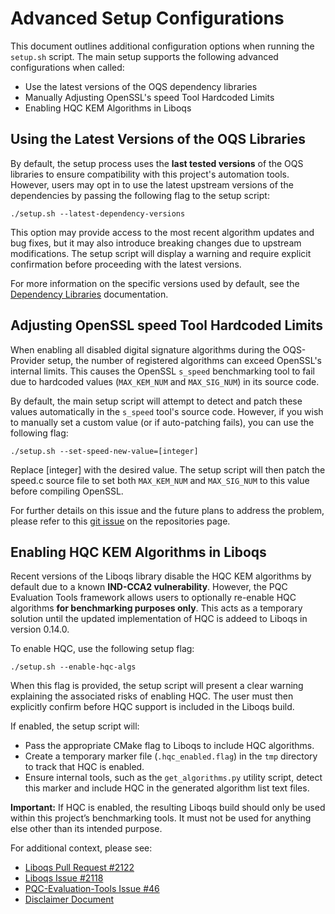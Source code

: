 # Advanced Setup Configurations
This document outlines additional configuration options when running the `setup.sh` script. The main setup supports the following advanced configurations when called:

- Use the latest versions of the OQS dependency libraries
- Manually Adjusting OpenSSL's speed Tool Hardcoded Limits
- Enabling HQC KEM Algorithms in Liboqs

## Using the Latest Versions of the OQS Libraries
By default, the setup process uses the **last tested versions** of the OQS libraries to ensure compatibility with this project's automation tools. However, users may opt in to use the latest upstream versions of the dependencies by passing the following flag to the setup script:

```
./setup.sh --latest-dependency-versions
```

This option may provide access to the most recent algorithm updates and bug fixes, but it may also introduce breaking changes due to upstream modifications. The setup script will display a warning and require explicit confirmation before proceeding with the latest versions.

For more information on the specific versions used by default, see the [Dependency Libraries](./developer-information/dependency-libraries.md) documentation.

## Adjusting OpenSSL speed Tool Hardcoded Limits
When enabling all disabled digital signature algorithms during the OQS-Provider setup, the number of registered algorithms can exceed OpenSSL's internal limits. This causes the OpenSSL `s_speed` benchmarking tool to fail due to hardcoded values (`MAX_KEM_NUM` and `MAX_SIG_NUM`) in its source code.

By default, the main setup script will attempt to detect and patch these values automatically in the `s_speed` tool's source code. However, if you wish to manually set a custom value (or if auto-patching fails), you can use the following flag:

```
./setup.sh --set-speed-new-value=[integer]
```

Replace [integer] with the desired value. The setup script will then patch the speed.c source file to set both `MAX_KEM_NUM` and `MAX_SIG_NUM` to this value before compiling OpenSSL.

For further details on this issue and the future plans to address the problem, please refer to this [git issue](https://github.com/crt26/pqc-evaluation-tools/issues/25) on the repositories page.

## Enabling HQC KEM Algorithms in Liboqs
Recent versions of the Liboqs library disable the HQC KEM algorithms by default due to a known **IND-CCA2 vulnerability**. However, the PQC Evaluation Tools framework allows users to optionally re-enable HQC algorithms **for benchmarking purposes only**. This acts as a temporary solution until the updated implementation of HQC is addeed to Liboqs in version 0.14.0. 

To enable HQC, use the following setup flag:

```
./setup.sh --enable-hqc-algs
```

When this flag is provided, the setup script will present a clear warning explaining the associated risks of enabling HQC. The user must then explicitly confirm before HQC support is included in the Liboqs build.

If enabled, the setup script will:
- Pass the appropriate CMake flag to Liboqs to include HQC algorithms.
- Create a temporary marker file (`.hqc_enabled.flag`) in the `tmp` directory to track that HQC is enabled.
- Ensure internal tools, such as the `get_algorithms.py` utility script, detect this marker and include HQC in the generated algorithm list text files.

**Important:** If HQC is enabled, the resulting Liboqs build should only be used within this project’s benchmarking tools. It must not be used for anything else other than its intended purpose.

For additional context, please see:
- [Liboqs Pull Request #2122](https://github.com/open-quantum-safe/liboqs/pull/2122)
- [Liboqs Issue #2118](https://github.com/open-quantum-safe/liboqs/issues/2118)
- [PQC-Evaluation-Tools Issue #46](https://github.com/crt26/pqc-evaluation-tools/issues/46)
- [Disclaimer Document](../DISCLAIMER.md)